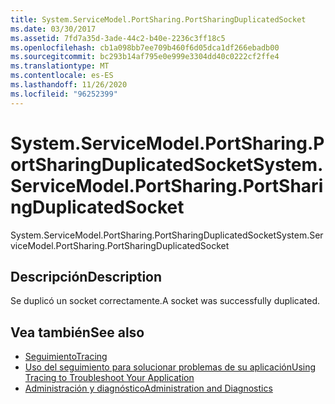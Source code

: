 ```yaml
---
title: System.ServiceModel.PortSharing.PortSharingDuplicatedSocket
ms.date: 03/30/2017
ms.assetid: 7fd7a35d-3ade-44c2-b40e-2236c3ff18c5
ms.openlocfilehash: cb1a098bb7ee709b460f6d05dca1df266ebadb00
ms.sourcegitcommit: bc293b14af795e0e999e3304dd40c0222cf2ffe4
ms.translationtype: MT
ms.contentlocale: es-ES
ms.lasthandoff: 11/26/2020
ms.locfileid: "96252399"
---
```

# <a name="systemservicemodelportsharingportsharingduplicatedsocket"></a><span data-ttu-id="31fd7-102">System.ServiceModel.PortSharing.PortSharingDuplicatedSocket</span><span class="sxs-lookup"><span data-stu-id="31fd7-102">System.ServiceModel.PortSharing.PortSharingDuplicatedSocket</span></span>

<span data-ttu-id="31fd7-103">System.ServiceModel.PortSharing.PortSharingDuplicatedSocket</span><span class="sxs-lookup"><span data-stu-id="31fd7-103">System.ServiceModel.PortSharing.PortSharingDuplicatedSocket</span></span>  
  
## <a name="description"></a><span data-ttu-id="31fd7-104">Descripción</span><span class="sxs-lookup"><span data-stu-id="31fd7-104">Description</span></span>  

 <span data-ttu-id="31fd7-105">Se duplicó un socket correctamente.</span><span class="sxs-lookup"><span data-stu-id="31fd7-105">A socket was successfully duplicated.</span></span>  
  
## <a name="see-also"></a><span data-ttu-id="31fd7-106">Vea también</span><span class="sxs-lookup"><span data-stu-id="31fd7-106">See also</span></span>

- [<span data-ttu-id="31fd7-107">Seguimiento</span><span class="sxs-lookup"><span data-stu-id="31fd7-107">Tracing</span></span>](index.md)
- [<span data-ttu-id="31fd7-108">Uso del seguimiento para solucionar problemas de su aplicación</span><span class="sxs-lookup"><span data-stu-id="31fd7-108">Using Tracing to Troubleshoot Your Application</span></span>](using-tracing-to-troubleshoot-your-application.md)
- [<span data-ttu-id="31fd7-109">Administración y diagnóstico</span><span class="sxs-lookup"><span data-stu-id="31fd7-109">Administration and Diagnostics</span></span>](../index.md)

